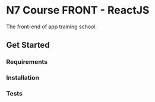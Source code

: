 # N7 Course FRONT - ReactJS

The front-end of app training school.

## Get Started

### Requirements

### Installation

### Tests


